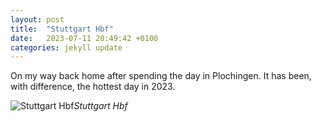 ```yaml
---
layout: post
title:  "Stuttgart Hbf"
date:   2023-07-11 20:49:42 +0100
categories: jekyll update
---
```


On my way back home after spending the day in Plochingen. It has been, with difference, the hottest day in 2023.


![Stuttgart Hbf](https://lh3.googleusercontent.com/pw/AIL4fc8ElL120-lZPiX9FgbhEWAZzT-FL2OdbAldMnLRnTh3wqeMUuVwIXSgIVozK6-ImPN2FaF5ceIi1DVXOyE__OiFNymZM3V13U-Hrmp8FSpPjBikCbo=w2400)*Stuttgart Hbf*&nbsp;



[jekyll-docs]: https://jekyllrb.com/docs/home
[jekyll-gh]:   https://github.com/jekyll/jekyll
[jekyll-talk]: https://talk.jekyllrb.com/


